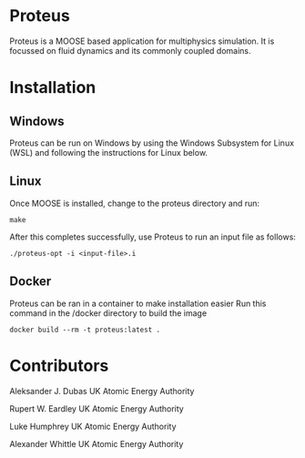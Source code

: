 Proteus
=======

Proteus is a MOOSE based application for multiphysics simulation.
It is focussed on fluid dynamics and its commonly coupled domains.

Installation
============

Windows
-------

Proteus can be run on Windows by using the Windows Subsystem for Linux (WSL)
and following the instructions for Linux below.

Linux
-----

Once MOOSE is installed, change to the proteus directory and run:
```
make
```
After this completes successfully, use Proteus to run an input file
as follows:
```
./proteus-opt -i <input-file>.i
```

Docker
-----

Proteus can be ran in a container to make installation easier
Run this command in the /docker directory to build the image
```
docker build --rm -t proteus:latest .
```

Contributors
============

Aleksander J. Dubas
UK Atomic Energy Authority

Rupert W. Eardley
UK Atomic Energy Authority

Luke Humphrey
UK Atomic Energy Authority

Alexander Whittle
UK Atomic Energy Authority
